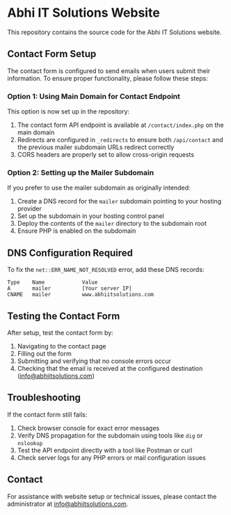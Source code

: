 # Abhi IT Solutions Website

This repository contains the source code for the Abhi IT Solutions website.

## Contact Form Setup

The contact form is configured to send emails when users submit their information. To ensure proper functionality, please follow these steps:

### Option 1: Using Main Domain for Contact Endpoint

This option is now set up in the repository:

1. The contact form API endpoint is available at `/contact/index.php` on the main domain
2. Redirects are configured in `_redirects` to ensure both `/api/contact` and the previous mailer subdomain URLs redirect correctly
3. CORS headers are properly set to allow cross-origin requests

### Option 2: Setting up the Mailer Subdomain

If you prefer to use the mailer subdomain as originally intended:

1. Create a DNS record for the `mailer` subdomain pointing to your hosting provider
2. Set up the subdomain in your hosting control panel
3. Deploy the contents of the `mailer` directory to the subdomain root
4. Ensure PHP is enabled on the subdomain

## DNS Configuration Required

To fix the `net::ERR_NAME_NOT_RESOLVED` error, add these DNS records:

```
Type    Name            Value
A       mailer          [Your server IP]
CNAME   mailer          www.abhiitsolutions.com
```

## Testing the Contact Form

After setup, test the contact form by:

1. Navigating to the contact page
2. Filling out the form
3. Submitting and verifying that no console errors occur
4. Checking that the email is received at the configured destination (info@abhiitsolutions.com)

## Troubleshooting

If the contact form still fails:

1. Check browser console for exact error messages
2. Verify DNS propagation for the subdomain using tools like `dig` or `nslookup`
3. Test the API endpoint directly with a tool like Postman or curl
4. Check server logs for any PHP errors or mail configuration issues

## Contact

For assistance with website setup or technical issues, please contact the administrator at info@abhiitsolutions.com.
